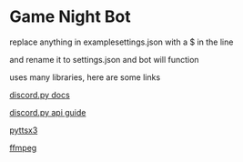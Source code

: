 Game Night Bot
=====

replace anything in examplesettings.json with a $ in the line

and rename it to settings.json and bot will function


uses many libraries, here are some links

[discord.py docs](https://discordpy.readthedocs.io/en/latest/index.html)

[discord.py api guide](https://discordpy.readthedocs.io/en/latest/api.html)

[pyttsx3](https://pyttsx3.readthedocs.io/en/latest/)

[ffmpeg](https://ffmpeg.zeranoe.com/builds/)


